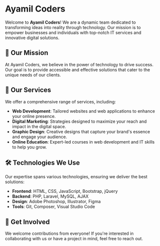 # Ayamil Coders

Welcome to **Ayamil Coders**! We are a dynamic team dedicated to transforming ideas into reality through technology. Our mission is to empower businesses and individuals with top-notch IT services and innovative digital solutions.

## 🌟 Our Mission

At Ayamil Coders, we believe in the power of technology to drive success. Our goal is to provide accessible and effective solutions that cater to the unique needs of our clients.

## 🚀 Our Services

We offer a comprehensive range of services, including:

- **Web Development**: Tailored websites and web applications to enhance your online presence.
- **Digital Marketing**: Strategies designed to maximize your reach and impact in the digital space.
- **Graphic Design**: Creative designs that capture your brand's essence and engage your audience.
- **Online Education**: Expert-led courses in web development and IT skills to help you grow.

## 🛠️ Technologies We Use

Our expertise spans various technologies, ensuring we deliver the best solutions:

- **Frontend**: HTML, CSS, JavaScript, Bootstrap, jQuery
- **Backend**: PHP, Laravel, MySQL, AJAX
- **Design**: Adobe Photoshop, Illustrator, Figma
- **Tools**: Git, Composer, Visual Studio Code

## 🤝 Get Involved

We welcome contributions from everyone! If you're interested in collaborating with us or have a project in mind, feel free to reach out.

